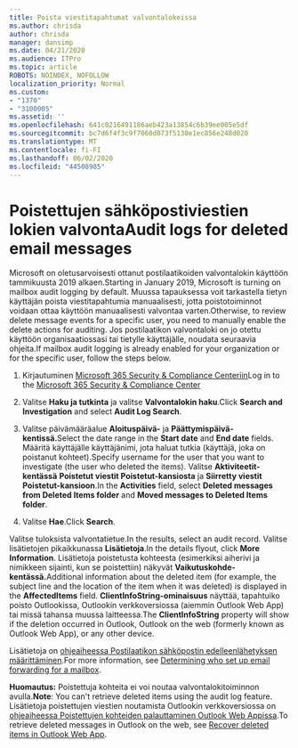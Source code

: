 ```yaml
---
title: Poista viestitapahtumat valvontalokeissa
ms.author: chrisda
author: chrisda
manager: dansimp
ms.date: 04/21/2020
ms.audience: ITPro
ms.topic: article
ROBOTS: NOINDEX, NOFOLLOW
localization_priority: Normal
ms.custom:
- "1370"
- "3100005"
ms.assetid: ''
ms.openlocfilehash: 641c0216491186aeb423a13854c6b39ee005e5df
ms.sourcegitcommit: bc7d6f4f3c9f7060d073f5130e1ec856e248d020
ms.translationtype: MT
ms.contentlocale: fi-FI
ms.lasthandoff: 06/02/2020
ms.locfileid: "44508985"
---
```

# <a name="audit-logs-for-deleted-email-messages"></a><span data-ttu-id="40963-102">Poistettujen sähköpostiviestien lokien valvonta</span><span class="sxs-lookup"><span data-stu-id="40963-102">Audit logs for deleted email messages</span></span>

<span data-ttu-id="40963-103">Microsoft on oletusarvoisesti ottanut postilaatikoiden valvontalokin käyttöön tammikuusta 2019 alkaen.</span><span class="sxs-lookup"><span data-stu-id="40963-103">Starting in January 2019, Microsoft is turning on mailbox audit logging by default.</span></span> <span data-ttu-id="40963-104">Muussa tapauksessa voit tarkastella tietyn käyttäjän poista viestitapahtumia manuaalisesti, jotta poistotoiminnot voidaan ottaa käyttöön manuaalisesti valvontaa varten.</span><span class="sxs-lookup"><span data-stu-id="40963-104">Otherwise, to review delete message events for a specific user, you need to manually enable the delete actions for auditing.</span></span> <span data-ttu-id="40963-105">Jos postilaatikon valvontaloki on jo otettu käyttöön organisaatiossasi tai tietylle käyttäjälle, noudata seuraavia ohjeita.</span><span class="sxs-lookup"><span data-stu-id="40963-105">If mailbox audit logging is already enabled for your organization or for the specific user, follow the steps below.</span></span>

1. <span data-ttu-id="40963-106">Kirjautuminen [Microsoft 365 Security & Compliance Centeriin](https://protection.office.com/)</span><span class="sxs-lookup"><span data-stu-id="40963-106">Log in to the [Microsoft 365 Security & Compliance Center](https://protection.office.com/)</span></span>

2. <span data-ttu-id="40963-107">Valitse **Haku ja tutkinta** ja valitse **Valvontalokin haku**.</span><span class="sxs-lookup"><span data-stu-id="40963-107">Click **Search and Investigation** and select **Audit Log Search**.</span></span>

3. <span data-ttu-id="40963-108">Valitse päivämääräalue **Aloituspäivä-** ja **Päättymispäivä-kentissä.**</span><span class="sxs-lookup"><span data-stu-id="40963-108">Select the date range in the **Start date** and **End date** fields.</span></span> <span data-ttu-id="40963-109">Määritä käyttäjälle käyttäjänimi, jota haluat tutkia (käyttäjä, joka on poistanut kohteet).</span><span class="sxs-lookup"><span data-stu-id="40963-109">Specify username for the user that you want to investigate (the user who deleted the items).</span></span> <span data-ttu-id="40963-110">Valitse **Aktiviteetit-kentässä** **Poistetut viestit Poistetut-kansiosta** ja **Siirretty viestit Poistetut-kansioon**.</span><span class="sxs-lookup"><span data-stu-id="40963-110">In the **Activities** field, select **Deleted messages from Deleted Items folder** and **Moved messages to Deleted Items folder**.</span></span>

4. <span data-ttu-id="40963-111">Valitse **Hae**.</span><span class="sxs-lookup"><span data-stu-id="40963-111">Click **Search**.</span></span>

<span data-ttu-id="40963-112">Valitse tuloksista valvontatietue.</span><span class="sxs-lookup"><span data-stu-id="40963-112">In the results, select an audit record.</span></span> <span data-ttu-id="40963-113">Valitse lisätietojen pikaikkunassa **Lisätietoja**.</span><span class="sxs-lookup"><span data-stu-id="40963-113">In the details flyout, click **More Information**.</span></span> <span data-ttu-id="40963-114">Lisätietoja poistetusta kohteesta (esimerkiksi aiherivi ja nimikkeen sijainti, kun se poistettiin) näkyvät **Vaikutuskohde-kentässä.**</span><span class="sxs-lookup"><span data-stu-id="40963-114">Additional information about the deleted item (for example, the subject line and the location of the item when it was deleted) is displayed in the **AffectedItems** field.</span></span> <span data-ttu-id="40963-115">**ClientInfoString-ominaisuus** näyttää, tapahtuiko poisto Outlookissa, Outlookin verkkoversiossa (aiemmin Outlook Web App) tai missä tahansa muussa laitteessa.</span><span class="sxs-lookup"><span data-stu-id="40963-115">The **ClientInfoString** property will show if the deletion occurred in Outlook, Outlook on the web (formerly known as Outlook Web App), or any other device.</span></span>

<span data-ttu-id="40963-116">Lisätietoja on [ohjeaiheessa Postilaatikon sähköpostin edelleenlähetyksen määrittäminen](https://docs.microsoft.com/microsoft-365/compliance/auditing-troubleshooting-scenarios#determine-if-a-user-deleted-email-items).</span><span class="sxs-lookup"><span data-stu-id="40963-116">For more information, see [Determining who set up email forwarding for a mailbox](https://docs.microsoft.com/microsoft-365/compliance/auditing-troubleshooting-scenarios#determine-if-a-user-deleted-email-items).</span></span>

<span data-ttu-id="40963-117">**Huomautus:** Poistettuja kohteita ei voi noutaa valvontalokitoiminnon avulla.</span><span class="sxs-lookup"><span data-stu-id="40963-117">**Note**: You can't retrieve deleted items using the audit log feature.</span></span> <span data-ttu-id="40963-118">Lisätietoja poistettujen viestien noutamista Outlookin verkkoversiossa on [ohjeaiheessa Poistettujen kohteiden palauttaminen Outlook Web Appissa](https://support.office.com/article/C3D8FC15-EEEF-4F1C-81DF-E27964B7EDD4).</span><span class="sxs-lookup"><span data-stu-id="40963-118">To retrieve deleted messages in Outlook on the web, see [Recover deleted items in Outlook Web App](https://support.office.com/article/C3D8FC15-EEEF-4F1C-81DF-E27964B7EDD4).</span></span>
